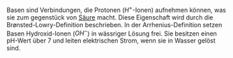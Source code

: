 Basen sind Verbindungen, die Protonen ($H^+$-Ionen) aufnehmen können, was sie zum gegenstück von [Säure](Säure.md) macht. Diese Eigenschaft wird durch die Brønsted-Lowry-Definition beschrieben. In der Arrhenius-Definition setzen Basen Hydroxid-Ionen ($OH^-$) in wässriger Lösung frei.
Sie besitzen einen pH-Wert über 7 und leiten elektrischen Strom, wenn sie in Wasser gelöst sind.